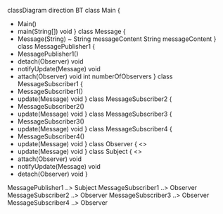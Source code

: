 classDiagram
direction BT
class Main {
  + Main() 
  + main(String[]) void
}
class Message {
  + Message(String) 
  ~ String messageContent
   String messageContent
}
class MessagePublisher1 {
  + MessagePublisher1() 
  + detach(Observer) void
  + notifyUpdate(Message) void
  + attach(Observer) void
   int numberOfObservers
}
class MessageSubscriber1 {
  + MessageSubscriber1() 
  + update(Message) void
}
class MessageSubscriber2 {
  + MessageSubscriber2() 
  + update(Message) void
}
class MessageSubscriber3 {
  + MessageSubscriber3() 
  + update(Message) void
}
class MessageSubscriber4 {
  + MessageSubscriber4() 
  + update(Message) void
}
class Observer {
<<Interface>>
  + update(Message) void
}
class Subject {
<<Interface>>
  + attach(Observer) void
  + notifyUpdate(Message) void
  + detach(Observer) void
}

MessagePublisher1  ..>  Subject 
MessageSubscriber1  ..>  Observer 
MessageSubscriber2  ..>  Observer 
MessageSubscriber3  ..>  Observer 
MessageSubscriber4  ..>  Observer 
